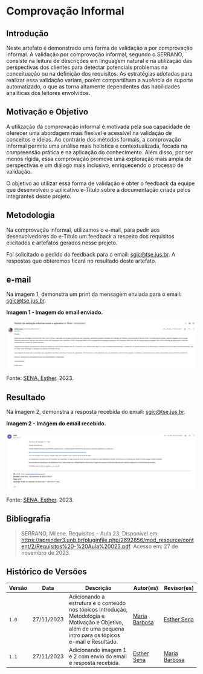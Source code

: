 # Comprovação Informal

## Introdução

Neste artefato é demonstrado uma forma de validação a por comprovação informal. A validação por comprovação informal, segundo o SERRANO,  consiste na leitura de descrições em linguagem natural e na utilização das perspectivas dos clientes para detectar potenciais problemas na conceituação ou na definição dos requisitos. As estratégias adotadas para realizar essa validação variam, porém compartilham a ausência de suporte automatizado, o que as torna altamente dependentes das habilidades analíticas dos leitores envolvidos.

## Motivação e Objetivo

A utilização da comprovação informal é motivada pela sua capacidade de oferecer uma abordagem mais flexível e acessível na validação de conceitos e ideias. Ao contrário dos métodos formais, a comprovação informal permite uma análise mais holística e contextualizada, focada na compreensão prática e na aplicação do conhecimento. Além disso, por ser menos rígida, essa comprovação promove uma exploração mais ampla de perspectivas e um diálogo mais inclusivo, enriquecendo o processo de validação.

O objetivo ao utilizar essa forma de validação é obter o feedback da equipe que desenvolveu o aplicativo e-Título sobre a documentação criada pelos integrantes desse projeto.

## Metodologia

Na comprovação informal, utilizamos o e-mail, para pedir aos desenvolvedores do e-Título um feedback a respeito dos requisitos elicitados e artefatos gerados nesse projeto.

Foi solicitado o pedido do feedback para o email: sgic@tse.jus.br. A respostas que obteremos ficará no resultado deste artefato.  

## e-mail

Na imagem 1, demonstra um print da mensagem enviada para o email: sgic@tse.jus.br. 

**Imagem 1 - Imagem do email enviado.**

<td><img src=./imgs/emaailEnviado.png></td> 

Fonte: [SENA, Esther](https://github.com/esmsena). 2023.


## Resultado

Na imagem 2, demonstra a resposta recebida do email: sgic@tse.jus.br. 

**Imagem 2 - Imagem do email recebido.**

<td><img src=./imgs/emailRecebido.png></td> 

Fonte: [SENA, Esther](https://github.com/esmsena). 2023.


## Bibliografia

> SERRANO, Milene. Requisitos – Aula 23. Disponível em: https://aprender3.unb.br/pluginfile.php/2692856/mod_resource/content/2/Requisitos%20-%20Aula%20023.pdf. Acesso em: 27 de novembro de 2023.

## Histórico de Versões

| Versão | Data       | Descrição   | Autor(es)   | Revisor(es) |
| ------ | ---------- | ----------- | ------------ | ---------- |
| `1.0`  | 27/11/2023 | Adicionando a estrutura e o conteúdo nos tópicos Introdução, Metodologia e Motivação e Objetivo, além de uma pequena intro para os tópicos e-mail e Resultado. | [Maria Barbosa](https://github.com/Madu01) |  [Esther Sena](https://github.com/esmsena) |
| `1.1`  | 27/11/2023 | Adicionando imagem 1 e 2 com envio do email e resposta recebida.|  [Esther Sena](https://github.com/esmsena)  |  [Maria Barbosa](https://github.com/Madu01)|
